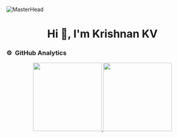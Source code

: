 ![MasterHead]([https://1.bp.blogspot.com/-7A4WynwLsMw/XbBpCXG8fHI/AAAAAAAAMt4/uOa1bpLskYgrwGbllhSu2SDj_Mig8SXJQCLcBGAsYHQ/s1600/2000_600px.gif](https://iconshots.com/wp-content/uploads/2019/03/Java-Developer-1920x960.jpg))
<h1 align="center">Hi 👋, I'm Krishnan KV</h1>

### ⚙️ &nbsp;GitHub Analytics

<p align="center">
<a href="https://github.com/krishnan-cce">
  <img height="180em" src="https://github-readme-stats-eight-theta.vercel.app/api?username=krishnan-cce&show_icons=true&theme=algolia&include_all_commits=true&count_private=true"/>
  <img height="180em" src="https://github-readme-stats-eight-theta.vercel.app/api/top-langs/?username=krishnan-cce&layout=compact&langs_count=8&theme=algolia"/>
</a>
</p>

